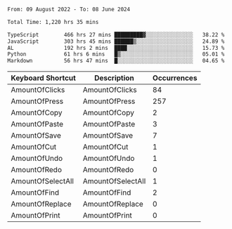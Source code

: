 <!--START_SECTION:waka-->

```txt
From: 09 August 2022 - To: 08 June 2024

Total Time: 1,220 hrs 35 mins

TypeScript        466 hrs 27 mins █████████▓░░░░░░░░░░░░░░░   38.22 %
JavaScript        303 hrs 45 mins ██████▒░░░░░░░░░░░░░░░░░░   24.89 %
AL                192 hrs 2 mins  ████░░░░░░░░░░░░░░░░░░░░░   15.73 %
Python            61 hrs 6 mins   █▒░░░░░░░░░░░░░░░░░░░░░░░   05.01 %
Markdown          56 hrs 47 mins  █░░░░░░░░░░░░░░░░░░░░░░░░   04.65 %
```

<!--START_SECTION:activity-->
| Keyboard Shortcut | Description | Occurrences |
| --- | --- | --- |
| AmountOfClicks | AmountOfClicks | 84 |
| AmountOfPress | AmountOfPress | 257 |
| AmountOfCopy | AmountOfCopy | 2 |
| AmountOfPaste | AmountOfPaste | 3 |
| AmountOfSave | AmountOfSave | 7 |
| AmountOfCut | AmountOfCut | 1 |
| AmountOfUndo | AmountOfUndo | 1 |
| AmountOfRedo | AmountOfRedo | 0 |
| AmountOfSelectAll | AmountOfSelectAll | 1 |
| AmountOfFind | AmountOfFind | 2 |
| AmountOfReplace | AmountOfReplace | 0 |
| AmountOfPrint | AmountOfPrint | 0 |
<!--END_SECTION:activity-->
